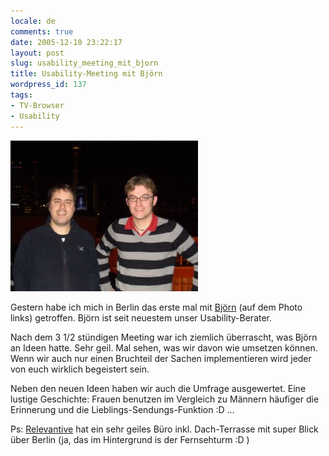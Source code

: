 ```yaml
---
locale: de
comments: true
date: 2005-12-10 23:22:17
layout: post
slug: usability_meeting_mit_bjorn
title: Usability-Meeting mit Björn
wordpress_id: 137
tags:
- TV-Browser
- Usability
---
```


![Björn mit Bodo](/images/2005-12-10-usability_meeting_mit_bjorn/bjoern_mit_bodo.jpg)

Gestern habe ich mich in Berlin das erste mal mit [Björn](http://www.lazs.de/)
(auf dem Photo links) getroffen. Björn ist seit neuestem unser
Usability-Berater.

Nach dem 3 1/2 stündigen Meeting war ich ziemlich überrascht, was Björn an
Ideen hatte. Sehr geil. Mal sehen, was wir davon wie umsetzen können. Wenn wir
auch nur einen Bruchteil der Sachen implementieren wird jeder von euch wirklich
begeistert sein.

Neben den neuen Ideen haben wir auch die Umfrage ausgewertet. Eine lustige
Geschichte: Frauen benutzen im Vergleich zu Männern häufiger die Erinnerung und
die Lieblings-Sendungs-Funktion :D ...

Ps: [Relevantive](http://www.relevantive.de/) hat ein sehr geiles Büro inkl.
Dach-Terrasse mit super Blick über Berlin (ja, das im Hintergrund is der
Fernsehturm :D )
